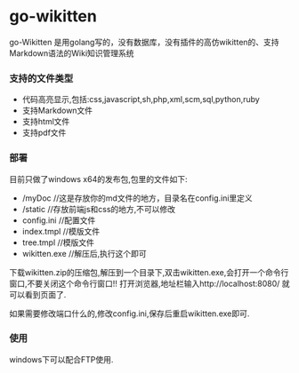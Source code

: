 ﻿# go-wikitten
go-Wikitten 是用golang写的，没有数据库，没有插件的高仿wikitten的、支持Markdown语法的Wiki知识管理系统

### 支持的文件类型
+ 代码高亮显示,包括:css,javascript,sh,php,xml,scm,sql,python,ruby
+ 支持Markdown文件
+ 支持html文件
+ 支持pdf文件

### 部署
目前只做了windows x64的发布包,包里的文件如下:
+ /myDoc  			//这是存放你的md文件的地方，目录名在config.ini里定义
+ /static					//存放前端js和css的地方,不可以修改
+ config.ini				//配置文件
+ index.tmpl			//模版文件
+ tree.tmpl			//模版文件
+ wikitten.exe		//解压后,执行这个即可

下载wikitten.zip的压缩包,解压到一个目录下,双击wikitten.exe,会打开一个命令行窗口,不要关闭这个命令行窗口!! 打开浏览器,地址栏输入http://localhost:8080/ 就可以看到页面了.

如果需要修改端口什么的,修改config.ini,保存后重启wikitten.exe即可.

### 使用
windows下可以配合FTP使用. 


